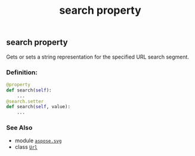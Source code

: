 ﻿---
title: search property
second_title: Aspose.SVG for Python via .NET API References
description: 
type: docs
weight: 140
url: /python-net/aspose.svg/url/search/
is_root: false
---

## search property


Gets or sets a string representation for the specified URL search segment.
### Definition:
```python
@property
def search(self):
    ...
@search.setter
def search(self, value):
    ...
```

### See Also
* module [`aspose.svg`](../../)
* class [`Url`](/svg/python-net/aspose.svg/url)
